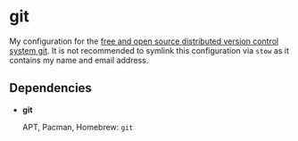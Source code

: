 # git

My configuration for the [free and open source distributed version control system git](https://git-scm.com/).
It is not recommended to symlink this configuration via `stow` as it contains my name and email address.

## Dependencies

- **git**

  APT, Pacman, Homebrew: `git`
